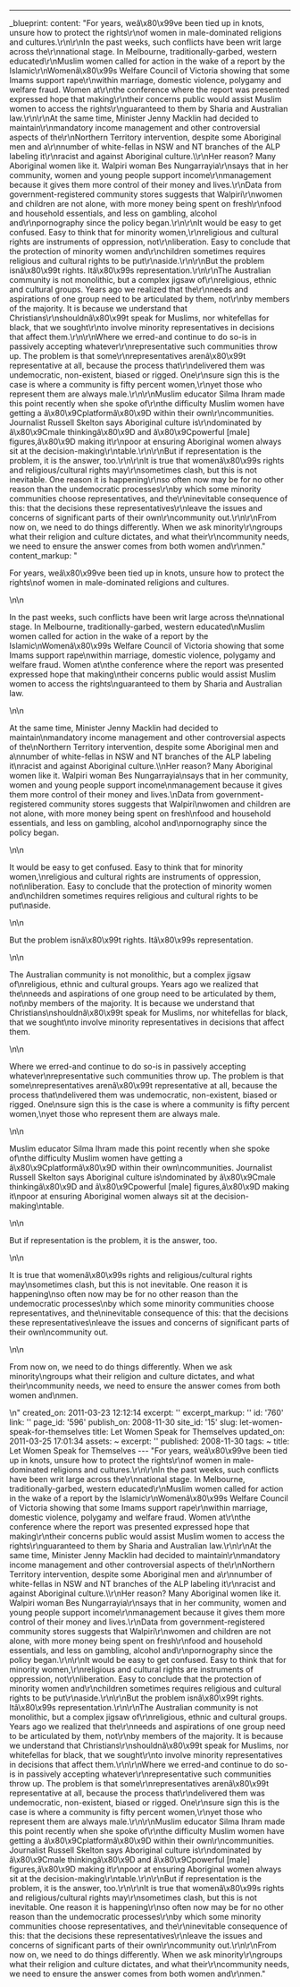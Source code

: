 ---
_blueprint:
  content: "For years, weâ\x80\x99ve been tied up in knots, unsure how to protect
    the rights\r\nof women in male-dominated religions and cultures.\r\n\r\nIn the
    past weeks, such conflicts have been writ large across the\r\nnational stage.
    In Melbourne, traditionally-garbed, western educated\r\nMuslim women called for
    action in the wake of a report by the Islamic\r\nWomenâ\x80\x99s Welfare Council
    of Victoria showing that some Imams support rape\r\nwithin marriage, domestic
    violence, polygamy and welfare fraud. Women at\r\nthe conference where the report
    was presented expressed hope that making\r\ntheir concerns public would assist
    Muslim women to access the rights\r\nguaranteed to them by Sharia and Australian
    law.\r\n\r\nAt the same time, Minister Jenny Macklin had decided to maintain\r\nmandatory
    income management and other controversial aspects of the\r\nNorthern Territory
    intervention, despite some Aboriginal men and a\r\nnumber of white-fellas in NSW
    and NT branches of the ALP labeling it\r\nracist and against Aboriginal culture.\\\r\nHer
    reason? Many Aboriginal women like it. Walpiri woman Bes Nungarrayia\r\nsays that
    in her community, women and young people support income\r\nmanagement because
    it gives them more control of their money and lives.\r\nData from government-registered
    community stores suggests that Walpiri\r\nwomen and children are not alone, with
    more money being spent on fresh\r\nfood and household essentials, and less on
    gambling, alcohol and\r\npornography since the policy began.\r\n\r\nIt would be
    easy to get confused. Easy to think that for minority women,\r\nreligious and
    cultural rights are instruments of oppression, not\r\nliberation. Easy to conclude
    that the protection of minority women and\r\nchildren sometimes requires religious
    and cultural rights to be put\r\naside.\r\n\r\nBut the problem isnâ\x80\x99t rights.
    Itâ\x80\x99s representation.\r\n\r\nThe Australian community is not monolithic,
    but a complex jigsaw of\r\nreligious, ethnic and cultural groups. Years ago we
    realized that the\r\nneeds and aspirations of one group need to be articulated
    by them, not\r\nby members of the majority. It is because we understand that Christians\r\nshouldnâ\x80\x99t
    speak for Muslims, nor whitefellas for black, that we sought\r\nto involve minority
    representatives in decisions that affect them.\r\n\r\nWhere we erred-and continue
    to do so-is in passively accepting whatever\r\nrepresentative such communities
    throw up. The problem is that some\r\nrepresentatives arenâ\x80\x99t representative
    at all, because the process that\r\ndelivered them was undemocratic, non-existent,
    biased or rigged. One\r\nsure sign this is the case is where a community is fifty
    percent women,\r\nyet those who represent them are always male.\r\n\r\nMuslim
    educator Silma Ihram made this point recently when she spoke of\r\nthe difficulty
    Muslim women have getting a â\x80\x9Cplatformâ\x80\x9D within their own\r\ncommunities.
    Journalist Russell Skelton says Aboriginal culture is\r\ndominated by â\x80\x9Cmale
    thinkingâ\x80\x9D and â\x80\x9Cpowerful [male] figures,â\x80\x9D making it\r\npoor
    at ensuring Aboriginal women always sit at the decision-making\r\ntable.\r\n\r\nBut
    if representation is the problem, it is the answer, too.\r\n\r\nIt is true that
    womenâ\x80\x99s rights and religious/cultural rights may\r\nsometimes clash, but
    this is not inevitable. One reason it is happening\r\nso often now may be for
    no other reason than the undemocratic processes\r\nby which some minority communities
    choose representatives, and the\r\ninevitable consequence of this: that the decisions
    these representatives\r\nleave the issues and concerns of significant parts of
    their own\r\ncommunity out.\r\n\r\nFrom now on, we need to do things differently.
    When we ask minority\r\ngroups what their religion and culture dictates, and what
    their\r\ncommunity needs, we need to ensure the answer comes from both women and\r\nmen."
  content_markup: "<p>For years, weâ\x80\x99ve been tied up in knots, unsure how to
    protect the rights\nof women in male-dominated religions and cultures.</p>\n\n<p>In
    the past weeks, such conflicts have been writ large across the\nnational stage.
    In Melbourne, traditionally-garbed, western educated\nMuslim women called for
    action in the wake of a report by the Islamic\nWomenâ\x80\x99s Welfare Council
    of Victoria showing that some Imams support rape\nwithin marriage, domestic violence,
    polygamy and welfare fraud. Women at\nthe conference where the report was presented
    expressed hope that making\ntheir concerns public would assist Muslim women to
    access the rights\nguaranteed to them by Sharia and Australian law.</p>\n\n<p>At
    the same time, Minister Jenny Macklin had decided to maintain\nmandatory income
    management and other controversial aspects of the\nNorthern Territory intervention,
    despite some Aboriginal men and a\nnumber of white-fellas in NSW and NT branches
    of the ALP labeling it\nracist and against Aboriginal culture.\\\nHer reason?
    Many Aboriginal women like it. Walpiri woman Bes Nungarrayia\nsays that in her
    community, women and young people support income\nmanagement because it gives
    them more control of their money and lives.\nData from government-registered community
    stores suggests that Walpiri\nwomen and children are not alone, with more money
    being spent on fresh\nfood and household essentials, and less on gambling, alcohol
    and\npornography since the policy began.</p>\n\n<p>It would be easy to get confused.
    Easy to think that for minority women,\nreligious and cultural rights are instruments
    of oppression, not\nliberation. Easy to conclude that the protection of minority
    women and\nchildren sometimes requires religious and cultural rights to be put\naside.</p>\n\n<p>But
    the problem isnâ\x80\x99t rights. Itâ\x80\x99s representation.</p>\n\n<p>The Australian
    community is not monolithic, but a complex jigsaw of\nreligious, ethnic and cultural
    groups. Years ago we realized that the\nneeds and aspirations of one group need
    to be articulated by them, not\nby members of the majority. It is because we understand
    that Christians\nshouldnâ\x80\x99t speak for Muslims, nor whitefellas for black,
    that we sought\nto involve minority representatives in decisions that affect them.</p>\n\n<p>Where
    we erred-and continue to do so-is in passively accepting whatever\nrepresentative
    such communities throw up. The problem is that some\nrepresentatives arenâ\x80\x99t
    representative at all, because the process that\ndelivered them was undemocratic,
    non-existent, biased or rigged. One\nsure sign this is the case is where a community
    is fifty percent women,\nyet those who represent them are always male.</p>\n\n<p>Muslim
    educator Silma Ihram made this point recently when she spoke of\nthe difficulty
    Muslim women have getting a â\x80\x9Cplatformâ\x80\x9D within their own\ncommunities.
    Journalist Russell Skelton says Aboriginal culture is\ndominated by â\x80\x9Cmale
    thinkingâ\x80\x9D and â\x80\x9Cpowerful [male] figures,â\x80\x9D making it\npoor
    at ensuring Aboriginal women always sit at the decision-making\ntable.</p>\n\n<p>But
    if representation is the problem, it is the answer, too.</p>\n\n<p>It is true
    that womenâ\x80\x99s rights and religious/cultural rights may\nsometimes clash,
    but this is not inevitable. One reason it is happening\nso often now may be for
    no other reason than the undemocratic processes\nby which some minority communities
    choose representatives, and the\ninevitable consequence of this: that the decisions
    these representatives\nleave the issues and concerns of significant parts of their
    own\ncommunity out.</p>\n\n<p>From now on, we need to do things differently. When
    we ask minority\ngroups what their religion and culture dictates, and what their\ncommunity
    needs, we need to ensure the answer comes from both women and\nmen.</p>\n"
  created_on: 2011-03-23 12:12:14
  excerpt: ''
  excerpt_markup: ''
  id: '760'
  link: ''
  page_id: '596'
  publish_on: 2008-11-30
  site_id: '15'
  slug: let-women-speak-for-themselves
  title: Let Women Speak for Themselves
  updated_on: 2011-03-25 17:01:34
assets: ~
excerpt: ''
published: 2008-11-30
tags: ~
title: Let Women Speak for Themselves
--- "For years, weâ\x80\x99ve been tied up in knots, unsure how to protect the rights\r\nof
  women in male-dominated religions and cultures.\r\n\r\nIn the past weeks, such conflicts
  have been writ large across the\r\nnational stage. In Melbourne, traditionally-garbed,
  western educated\r\nMuslim women called for action in the wake of a report by the
  Islamic\r\nWomenâ\x80\x99s Welfare Council of Victoria showing that some Imams support
  rape\r\nwithin marriage, domestic violence, polygamy and welfare fraud. Women at\r\nthe
  conference where the report was presented expressed hope that making\r\ntheir concerns
  public would assist Muslim women to access the rights\r\nguaranteed to them by Sharia
  and Australian law.\r\n\r\nAt the same time, Minister Jenny Macklin had decided
  to maintain\r\nmandatory income management and other controversial aspects of the\r\nNorthern
  Territory intervention, despite some Aboriginal men and a\r\nnumber of white-fellas
  in NSW and NT branches of the ALP labeling it\r\nracist and against Aboriginal culture.\\\r\nHer
  reason? Many Aboriginal women like it. Walpiri woman Bes Nungarrayia\r\nsays that
  in her community, women and young people support income\r\nmanagement because it
  gives them more control of their money and lives.\r\nData from government-registered
  community stores suggests that Walpiri\r\nwomen and children are not alone, with
  more money being spent on fresh\r\nfood and household essentials, and less on gambling,
  alcohol and\r\npornography since the policy began.\r\n\r\nIt would be easy to get
  confused. Easy to think that for minority women,\r\nreligious and cultural rights
  are instruments of oppression, not\r\nliberation. Easy to conclude that the protection
  of minority women and\r\nchildren sometimes requires religious and cultural rights
  to be put\r\naside.\r\n\r\nBut the problem isnâ\x80\x99t rights. Itâ\x80\x99s representation.\r\n\r\nThe
  Australian community is not monolithic, but a complex jigsaw of\r\nreligious, ethnic
  and cultural groups. Years ago we realized that the\r\nneeds and aspirations of
  one group need to be articulated by them, not\r\nby members of the majority. It
  is because we understand that Christians\r\nshouldnâ\x80\x99t speak for Muslims,
  nor whitefellas for black, that we sought\r\nto involve minority representatives
  in decisions that affect them.\r\n\r\nWhere we erred-and continue to do so-is in
  passively accepting whatever\r\nrepresentative such communities throw up. The problem
  is that some\r\nrepresentatives arenâ\x80\x99t representative at all, because the
  process that\r\ndelivered them was undemocratic, non-existent, biased or rigged.
  One\r\nsure sign this is the case is where a community is fifty percent women,\r\nyet
  those who represent them are always male.\r\n\r\nMuslim educator Silma Ihram made
  this point recently when she spoke of\r\nthe difficulty Muslim women have getting
  a â\x80\x9Cplatformâ\x80\x9D within their own\r\ncommunities. Journalist Russell
  Skelton says Aboriginal culture is\r\ndominated by â\x80\x9Cmale thinkingâ\x80\x9D
  and â\x80\x9Cpowerful [male] figures,â\x80\x9D making it\r\npoor at ensuring Aboriginal
  women always sit at the decision-making\r\ntable.\r\n\r\nBut if representation is
  the problem, it is the answer, too.\r\n\r\nIt is true that womenâ\x80\x99s rights
  and religious/cultural rights may\r\nsometimes clash, but this is not inevitable.
  One reason it is happening\r\nso often now may be for no other reason than the undemocratic
  processes\r\nby which some minority communities choose representatives, and the\r\ninevitable
  consequence of this: that the decisions these representatives\r\nleave the issues
  and concerns of significant parts of their own\r\ncommunity out.\r\n\r\nFrom now
  on, we need to do things differently. When we ask minority\r\ngroups what their
  religion and culture dictates, and what their\r\ncommunity needs, we need to ensure
  the answer comes from both women and\r\nmen."
